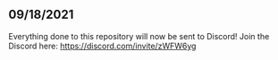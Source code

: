 ## 09/18/2021
Everything done to this repository will now be sent to Discord!
Join the Discord here: https://discord.com/invite/zWFW6yg
